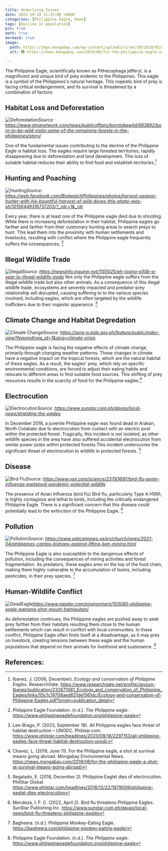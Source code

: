 ```yaml
---
title: Underlying Issues
date: 2023-10-19 11:33:00 +0800
categories: [Philippine Eagle, Demo]
tags: [decline in population]
pin: true
math: true
mermaid: true
image:
  path: https://imgs.mongabay.com/wp-content/uploads/sites/20/2019/02/19162303/Philippine_Eagle_an_Endangered_Species-768x512.jpg
  alt: 📷 https://news.mongabay.com/2019/06/for-the-philippine-eagle-a-shot-at-survival-means-going-abroad/

---
```


The Philippine Eagle, scientifically known as Pithecophaga jefferyi, is a magnificent and unique bird of prey endemic to the Philippines. This eagle is a symbol of the Philippines's natural heritage. This majestic bird of prey is facing critical endangerment, and its survival is threatened by a combination of factors:

## **Habitat Loss and Deforestation** 

![Deforestation](https://images.gmanews.tv/webpics/2019/05/MINING2_2019_05_09_19_46_38.jpg)_Source: https://www.gmanetwork.com/news/publicaffairs/borntobewild/693892/born-to-be-wild-visits-some-of-the-remaining-forests-in-the-philippines/story/_

One of the fundamental issues contributing to the decline of the Philippine Eagle is habitat loss. The eagles require large forested territories, rapidly disappearing due to deforestation and land development. This loss of suitable habitat reduces their ability to find food and establish territories.[^footnote]

## **Hunting and Poaching**

![Hunting](https://scontent.fmnl9-4.fna.fbcdn.net/v/t1.6435-9/47342081_10156449316742203_2945402247049117696_n.jpg?_nc_cat=108&ccb=1-7&_nc_sid=7f8c78&_nc_ohc=EiWGfRaKkAsAX-enJqp&_nc_ht=scontent.fmnl9-4.fna&oh=00_AfCpLbfTt49h0ADZFjn82Lb3ldw80n4QJBk_EfpOT0AecA&oe=6559D185)_Source: https://web.facebook.com/BirdwatchPhilippines/photos/harvest-season-hunter-with-his-bountiful-harvest-of-wild-doves-this-photo-was-sh/10156449316737203/?_rdc=1&_rdr_

Every year, there is at least one of the Philippine eagle died due to shooting. While there is increasing deforestation in their habitat, Philippine eagles go farther and farther from their customary hunting areas to search preys to hunt. This lead them into the proximity with human settlements and livestocks, resutling with conflict where the Philippine eagle frequently suffers the consequences. [^fn-nth-2]

## **Illegal Wildlife Trade**

![illegal](https://newsinfo.inquirer.net/files/2019/08/19birds.jpg)_Source: https://newsinfo.inquirer.net/1155025/ph-losing-p50b-a-year-to-illegal-wildlife-trade_
Not only the Philippine eagle suffers from the illegal wildlife trade but also other animals. As a consequence of this illegal wildlife trade, ecosystems are severely impacted and predator-prey relationship will disrupted, causing suffering to to the various species involved, including eagles, which are often targeted by the wildlife traffickers due to their majestic apperance. [^fn-nth-3]

## **Climate Change and Habitat Degredation**

![Climate Change](https://serp-p.pids.gov.ph/media/featured-image/1666684927_635797ff9bc29.jpg)_Source: https://serp-p.pids.gov.ph/feature/public/index-view?feauredtype_id=1&slug=climate-crisis_

The Philippine eagle is facing the negative effects of climate change, primarily through changing weather patterns. These changes in climate have a negative impact on the tropical forests, which are the natural habitat of these eagles. As a result, the eagles' prey, which rely on specific environmental conditions, are forced to adjust their eating habits and relocate to different areas to find suitable food sources. This shifting of prey resources results in the scarcity of food for the Philippine eagles.[^fn-nth-4]

## **Electrocution** 

![Electrocution](https://gumlet.assettype.com/sunstar%2Fimport%2Fuploads%2Fimages%2F2023%2F04%2F24%2F429839.jpg?auto=format%2Ccompress&format=webp&w=768&dpr=1.0)_Source: https://www.sunstar.com.ph/davao/local-news/shielding-the-eagles_

In December 2018, a juvenile Philippine eagle was found dead in Arakan, North Cotabato due to electrocution from contact with an electric post within the protected forest. Tragically, this incident is not isolated, as other wildlife species in the area have also suffered accidental electrocution from similar power poles within protected forests.This incident underscores the significant threat of electrocution to wildlife in protected forests. [^fn-nth-5]

## **Disease**

![Bird Flu](https://cdn.vox-cdn.com/thumbor/vp-qSPYSUXyk9EcHW_nk0LZFca8=/1400x788/filters:format(jpeg)/cdn.vox-cdn.com/uploads/chorus_asset/file/24788370/AP22002453015723.jpg)_Source: https://www.vox.com/science/23793697/bird-flu-avian-influenza-explained-pandemic-potential-wildlife_

The presence of Avian Influenza (bird flu) Bird flu, particularly Type A H5N1, is highly contagious and lethal to birds, including the critically endangered Philippine Eagle. There is a significant concern that this disease could potentially lead to the extinction of the Philippine Eagle. [^fn-nth-6]

## **Pollution**

![Pollution](https://media.vaticannews.va/media/content/dam-archive/vaticannews/agenzie/images/afp/2021/04/15/14/1618488525430.jpg/_jcr_content/renditions/cq5dam.thumbnail.cropped.750.422.jpeg)_Source: https://www.vaticannews.va/en/church/news/2021-04/philippines-caritas-bishops-against-lifting-ban-mining.html_

The Philippine Eagle is also susceptible to the dangerous effects of pollution, including the consequences of mining activities and forest fragmentation. As predators, these eagles areo on the top of the food chain, making them highly vulnerable to the accumulation of toxins, including pesticides, in their prey species. [^fn-nth-7]

## **Human-Wildlife Conflict**

![DeadEagle](https://www.rappler.com/tachyon/r3-assets/612F469A6EA84F6BAE882D2B94A4B421/img/DFD78EE02A2B471698220C86FDA533A4/20150819-pamana-dead-pef-01.jpg)_https://www.rappler.com/environment/103080-philippine-eagle-pamana-shot-mount-hamiguitan/_

As deforestation continues, the Philippine eagles are pushed away to seek prey farther from their habitats resulting them close to the human settlements which can result in conflict with local communites. In these conflict, Philippine Eagle often finds itself at a disadvantage, as it may prey on livestock, creating tensions between these eagle and the human populations that depend on their animals for livelihood and sustenance. [^fn-nth-8]

## References:

[^footnote]: Ibanez, J. (2006, December). _Ecology and conservation of Philippine Eagles._ ResearchGate. https://www.researchgate.net/profile/Jayson-Ibanez/publication/232671081_Ecology_and_conservation_of_Philippine_Eagles/links/55c1c19708aed621de1561dc/Ecology-and-conservation-of-Philippine-Eagles.pdf?origin=publication_detail

[^fn-nth-2]: Philippine Eagle Foundation. (n.d.). _The Philippine eagle_. https://www.philippineeaglefoundation.org/philippine-eagle

[^fn-nth-3]: Lee-Brago, P. (2023, September 18). All Philippine eagles face threat of habitat destruction – UNODC. Philstar.com. https://www.philstar.com/headlines/2023/09/18/2297153/all-philippine-eagles-face-threat-habitat-destruction-unodc 

[^fn-nth-4]: Chavez, L. (2019, June 11). For the Philippine eagle, a shot at survival means going abroad. Mongabay Environmental News. https://news.mongabay.com/2019/06/for-the-philippine-eagle-a-shot-at-survival-means-going-abroad/ 

[^fn-nth-5]: Regalado, E. (2018, December 2). Philippine Eaglet dies of electrocution. PhilStar Global. https://www.philstar.com/headlines/2018/12/22/1879009/philippine-eaglet-dies-electrocution 

[^fn-nth-6]: Mendoza, I. F. C. (2022, April 2). Bird flu threatens Philippine Eagles. SunStar Publishing Inc. https://www.sunstar.com.ph/davao/local-news/bird-flu-threatens-philippine-eagles 

[^fn-nth-7]: Bagheera. (n.d.). Philippine Monkey-Eating Eagle. https://bagheera.com/philippine-monkey-eating-eagle/ 

[^fn-nth-8]: Philippine Eagle Foundation. (n.d.). _The Philippine eagle_. https://www.philippineeaglefoundation.org/philippine-eagle